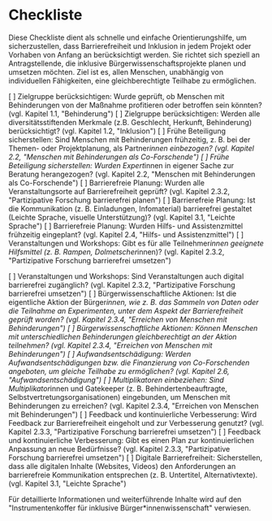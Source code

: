 # Checkliste

Diese Checkliste dient als schnelle und einfache Orientierungshilfe, um sicherzustellen, dass Barrierefreiheit und Inklusion in jedem Projekt oder Vorhaben von Anfang an berücksichtigt werden. Sie richtet sich speziell an Antragstellende, die inklusive Bürgerwissenschaftsprojekte planen und umsetzen möchten. Ziel ist es, allen Menschen, unabhängig von individuellen Fähigkeiten, eine gleichberechtigte Teilhabe zu ermöglichen.

[ ]
Zielgruppe berücksichtigen: Wurde geprüft, ob Menschen mit Behinderungen von der Maßnahme profitieren oder betroffen sein könnten? (vgl. Kapitel 1.1, "Behinderung")
[ ]
Zielgruppe berücksichtigen: Werden alle diversitätsstiftenden Merkmale (z.B. Geschlecht, Herkunft, Behinderung) berücksichtigt? (vgl. Kapitel 1.2, "Inklusion")
[ ]
Frühe Beteiligung sicherstellen: Sind Menschen mit Behinderungen frühzeitig, z. B. bei der Themen- oder Projektplanung, als Partner*innen einbezogen? (vgl. Kapitel 2.2, "Menschen mit Behinderungen als Co-Forschende")
[ ]
Frühe Beteiligung sicherstellen: Wurden Expert*innen in eigener Sache zur Beratung herangezogen? (vgl. Kapitel 2.2, "Menschen mit Behinderungen als Co-Forschende")
[ ]
Barrierefreie Planung: Wurden alle Veranstaltungsorte auf Barrierefreiheit geprüft? (vgl. Kapitel 2.3.2, "Partizipative Forschung barrierefrei planen")
[ ]
Barrierefreie Planung: Ist die Kommunikation (z. B. Einladungen, Infomaterial) barrierefrei gestaltet (Leichte Sprache, visuelle Unterstützung)? (vgl. Kapitel 3.1, "Leichte Sprache")
[ ]
Barrierefreie Planung: Wurden Hilfs- und Assistenzmittel frühzeitig eingeplant? (vgl. Kapitel 2.4, "Hilfs- und Assistenzmittel")
[ ]
Veranstaltungen und Workshops: Gibt es für alle Teilnehmer*innen geeignete Hilfsmittel (z. B. Rampen, Dolmetscher*innen)? (vgl. Kapitel 2.3.2, "Partizipative Forschung barrierefrei umsetzen")

[ ]
Veranstaltungen und Workshops: Sind Veranstaltungen auch digital barrierefrei zugänglich? (vgl. Kapitel 2.3.2, "Partizipative Forschung barrierefrei umsetzen")
[ ]
Bürgerwissenschaftliche Aktionen: Ist die eigentliche Aktion der Bürger*innen, wie z. B. das Sammeln von Daten oder die Teilnahme an Experimenten, unter dem Aspekt der Barrierefreiheit geprüft worden? (vgl. Kapitel 2.3.4, "Erreichen von Menschen mit Behinderungen")
[ ]
Bürgerwissenschaftliche Aktionen: Können Menschen mit unterschiedlichen Behinderungen gleichberechtigt an der Aktion teilnehmen? (vgl. Kapitel 2.3.4, "Erreichen von Menschen mit Behinderungen")
[ ]
Aufwandsentschädigung: Werden Aufwandsentschädigungen bzw. die Finanzierung von Co-Forschenden angeboten, um gleiche Teilhabe zu ermöglichen? (vgl. Kapitel 2.6, "Aufwandsentschädigung")
[ ]
Multiplikatoren einbeziehen: Sind Multiplikator*innen und Gatekeeper (z. B. Behindertenbeauftragte, Selbstvertretungsorganisationen) eingebunden, um Menschen mit Behinderungen zu erreichen? (vgl. Kapitel 2.3.4, "Erreichen von Menschen mit Behinderungen")
[ ]
Feedback und kontinuierliche Verbesserung: Wird Feedback zur Barrierefreiheit eingeholt und zur Verbesserung genutzt? (vgl. Kapitel 2.3.3, "Partizipative Forschung barrierefrei umsetzen")
[ ]
Feedback und kontinuierliche Verbesserung: Gibt es einen Plan zur kontinuierlichen Anpassung an neue Bedürfnisse? (vgl. Kapitel 2.3.3, "Partizipative Forschung barrierefrei umsetzen")
[ ]
Digitale Barrierefreiheit: Sicherstellen, dass alle digitalen Inhalte (Websites, Videos) den Anforderungen an barrierefreie Kommunikation entsprechen (z. B. Untertitel, Alternativtexte). (vgl. Kapitel 3.1, "Leichte Sprache")


Für detaillierte Informationen und weiterführende Inhalte wird auf den "Instrumentenkoffer für inklusive Bürger*innenwissenschaft" verwiesen.
